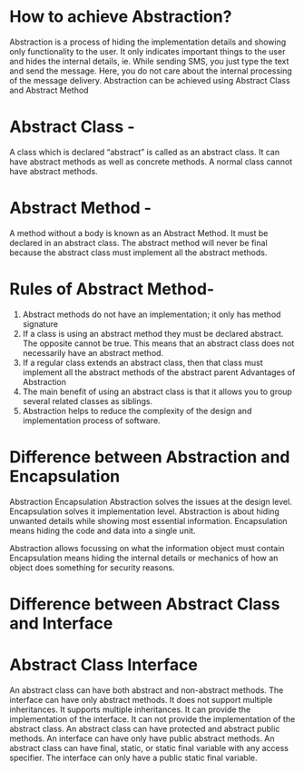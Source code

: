 # How to achieve Abstraction?

Abstraction is a process of hiding the implementation details and showing only functionality to the user. It only indicates important things to the user and hides the internal details, ie. While sending SMS, you just type the text and send the message. Here, you do not care about the internal processing of the message delivery. Abstraction can be achieved using Abstract Class and Abstract Method

# Abstract Class - 
A class which is declared “abstract” is called as an abstract class. It can have abstract methods as well as concrete methods. A normal class cannot have abstract methods.

# Abstract Method - 
A method without a body is known as an Abstract Method. It must be declared in an abstract class. The abstract method will never be final because the abstract class must implement all the abstract methods.

# Rules of Abstract Method-
1. Abstract methods do not have an implementation; it only has method signature
2. If a class is using an abstract method they must be declared abstract. The opposite cannot be true. This means that an abstract class does not necessarily have an abstract method.
3. If a regular class extends an abstract class, then that class must implement all the abstract methods of the abstract parent
Advantages of Abstraction
4. The main benefit of using an abstract class is that it allows you to group several related classes as siblings.
5. Abstraction helps to reduce the complexity of the design and implementation process of software.

# Difference between Abstraction and Encapsulation

Abstraction	Encapsulation
Abstraction solves the issues at the design level.	Encapsulation solves it implementation level.
Abstraction is about hiding unwanted details while showing most essential information.	Encapsulation means hiding the code and data into a single unit.

Abstraction allows focussing on what the information object must contain	Encapsulation means hiding the internal details or mechanics of how an object does something for security reasons.

# Difference between Abstract Class and Interface

# Abstract Class	Interface
An abstract class can have both abstract and non-abstract methods.	The interface can have only abstract methods.
It does not support multiple inheritances.	It supports multiple inheritances.
It can provide the implementation of the interface.	It can not provide the implementation of the abstract class.
An abstract class can have protected and abstract public methods.	An interface can have only have public abstract methods.
An abstract class can have final, static, or static final variable with any access specifier.	The interface can only have a public static final variable.
